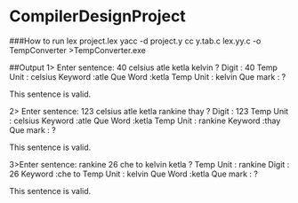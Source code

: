 # CompilerDesignProject
###How to run 
lex project.lex
yacc -d project.y
cc y.tab.c lex.yy.c -o TempConverter >TempConverter.exe

##Output
1> Enter sentence: 40 celsius atle ketla kelvin ?
Digit		: 40
Temp Unit	: celsius 
Keyword		:atle 
Que Word	:ketla 
Temp Unit	: kelvin 
Que mark	: ?

This sentence is valid.

2> Enter sentence: 123 celsius atle ketla rankine thay ?
Digit		: 123
Temp Unit	: celsius 
Keyword		:atle 
Que Word	:ketla 
Temp Unit	: rankine 
Keyword		:thay 
Que mark	: ?

This sentence is valid.

3>Enter sentence: rankine 26 che to kelvin ketla ?
Temp Unit	: rankine 
Digit		: 26
Keyword		:che to 
Temp Unit	: kelvin 
Que Word	:ketla 
Que mark	: ?

This sentence is valid.
